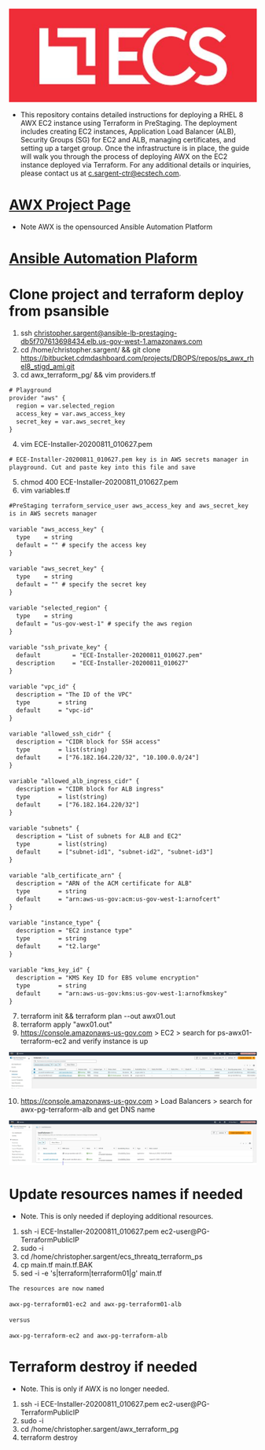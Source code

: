 ![alt text](ecs.logo.JPG)
* This repository contains detailed instructions for deploying a RHEL 8 AWX EC2 instance using Terraform in PreStaging. The deployment includes creating EC2 instances, Application Load Balancer (ALB), Security Groups (SG) for EC2 and ALB, managing certificates, and setting up a target group. Once the infrastructure is in place, the guide will walk you through the process of deploying AWX on the EC2 instance deployed via Terraform. For any additional details or inquiries, please contact us at c.sargent-ctr@ecstech.com.
# [AWX Project Page](https://github.com/ansible/awx)
* Note AWX is the opensourced Ansible Automation Platform
# [Ansible Automation Plaform](https://www.redhat.com/en/technologies/management/ansible)

# Clone project and terraform deploy from psansible
1. ssh christopher.sargent@ansible-lb-prestaging-db5f707613698434.elb.us-gov-west-1.amazonaws.com
2. cd /home/christopher.sargent/ && git clone https://bitbucket.cdmdashboard.com/projects/DBOPS/repos/ps_awx_rhel8_stigd_ami.git
3. cd awx_terraform_pg/ && vim providers.tf
```
# Playground
provider "aws" {
  region = var.selected_region
  access_key = var.aws_access_key
  secret_key = var.aws_secret_key
}
```
4. vim ECE-Installer-20200811_010627.pem
```
# ECE-Installer-20200811_010627.pem key is in AWS secrets manager in playground. Cut and paste key into this file and save
```
5. chmod 400 ECE-Installer-20200811_010627.pem
6. vim variables.tf
```
#PreStaging terraform_service_user aws_access_key and aws_secret_key is in AWS secrets manager

variable "aws_access_key" {
  type    = string
  default = "" # specify the access key
}

variable "aws_secret_key" {
  type    = string
  default = "" # specify the secret key
}

variable "selected_region" {
  type    = string
  default = "us-gov-west-1" # specify the aws region
}

variable "ssh_private_key" {
  default         = "ECE-Installer-20200811_010627.pem"
  description     = "ECE-Installer-20200811_010627"
}

variable "vpc_id" {
  description = "The ID of the VPC"
  type        = string
  default     = "vpc-id"
}

variable "allowed_ssh_cidr" {
  description = "CIDR block for SSH access"
  type        = list(string)
  default     = ["76.182.164.220/32", "10.100.0.0/24"]
}

variable "allowed_alb_ingress_cidr" {
  description = "CIDR block for ALB ingress"
  type        = list(string)
  default     = ["76.182.164.220/32"]
}

variable "subnets" {
  description = "List of subnets for ALB and EC2"
  type        = list(string)
  default     = ["subnet-id1", "subnet-id2", "subnet-id3"]
}

variable "alb_certificate_arn" {
  description = "ARN of the ACM certificate for ALB"
  type        = string
  default     = "arn:aws-us-gov:acm:us-gov-west-1:arnofcert"
}

variable "instance_type" {
  description = "EC2 instance type"
  type        = string
  default     = "t2.large"
}

variable "kms_key_id" {
  description = "KMS Key ID for EBS volume encryption"
  type        = string
  default     = "arn:aws-us-gov:kms:us-gov-west-1:arnofkmskey"
}
```
7. terraform init && terraform plan --out awx01.out
8. terraform apply "awx01.out"
9. https://console.amazonaws-us-gov.com > EC2 > search for ps-awx01-terraform-ec2 and verify instance is up

![Screenshot](resources/ps-awx01-terraform-ec2.JPG)

10. https://console.amazonaws-us-gov.com > Load Balancers > search for awx-pg-terraform-alb and get DNS name

![Screenshot](resources/awx-pg-terraform-alb.JPG)

# Update resources names if needed
* Note. This is only needed if deploying additional resources.
1. ssh -i ECE-Installer-20200811_010627.pem ec2-user@PG-TerraformPublicIP
2. sudo -i
3. cd /home/christopher.sargent/ecs_threatq_terraform_ps
4. cp main.tf main.tf.BAK
5. sed -i -e 's|terraform|terraform01|g' main.tf
```
The resources are now named

awx-pg-terraform01-ec2 and awx-pg-terraform01-alb

versus

awx-pg-terraform-ec2 and awx-pg-terraform-alb
```
# Terraform destroy if needed
* Note. This is only if AWX is no longer needed.
1. ssh -i ECE-Installer-20200811_010627.pem ec2-user@PG-TerraformPublicIP
2. sudo -i
3. cd /home/christopher.sargent/awx_terraform_pg
4. terraform destroy
